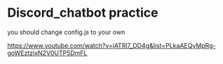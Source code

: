 # Discord_chatbot practice

you should change config.js to your own

https://www.youtube.com/watch?v=jATRl7_DD4g&list=PLkaAEQyMpRg-goWEztzjxN2V0UTP5DmFL
